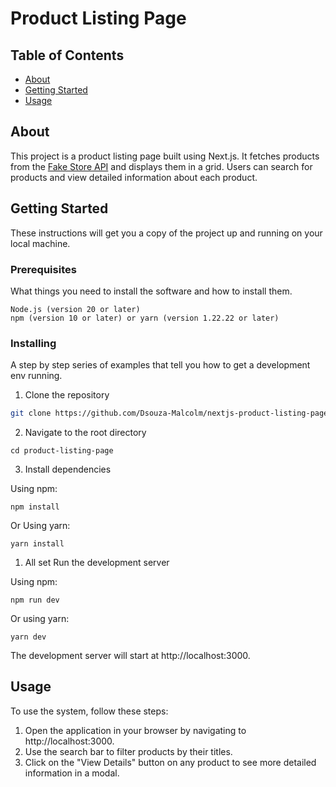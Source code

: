# Product Listing Page

## Table of Contents

- [About](#about)
- [Getting Started](#getting_started)
- [Usage](#usage)

## About <a name = "about"></a>

This project is a product listing page built using Next.js. It fetches products from the [Fake Store API](https://fakestoreapi.com/) and displays them in a grid. Users can search for products and view detailed information about each product.

## Getting Started <a name = "getting_started"></a>

These instructions will get you a copy of the project up and running on your local machine.

### Prerequisites

What things you need to install the software and how to install them.

```
Node.js (version 20 or later)
npm (version 10 or later) or yarn (version 1.22.22 or later)
```

### Installing

A step by step series of examples that tell you how to get a development env running.

1. Clone the repository

```bash
git clone https://github.com/Dsouza-Malcolm/nextjs-product-listing-page.git
```

2. Navigate to the root directory

```
cd product-listing-page
```

3. Install dependencies

Using npm:

```
npm install
```

Or Using yarn:

```
yarn install
```

1. All set Run the development server

Using npm:

```
npm run dev
```

Or using yarn:

```
yarn dev
```

The development server will start at http://localhost:3000.

## Usage <a name = "usage"></a>

To use the system, follow these steps:

1. Open the application in your browser by navigating to http://localhost:3000.
2. Use the search bar to filter products by their titles.
3. Click on the "View Details" button on any product to see more detailed information in a modal.
